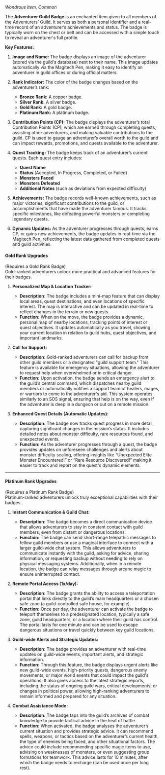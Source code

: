 _Wondrous Item, Common_

The **Adventurer Guild Badge** is an enchanted item given to all members of the Adventurers’ Guild. It serves as both a personal identifier and a real-time record of an adventurer’s achievements and status. The badge is typically worn on the chest or belt and can be accessed with a simple touch to reveal an adventurer's full profile.

**Key Features:**

1. **Image and Name:** The badge displays an image of the adventurer (stored via the guild's database) next to their name. This image updates automatically via the Magitech Pen, making it easy to identify an adventurer in guild offices or during official matters.
    
2. **Rank Indicator:** The color of the badge changes based on the adventurer’s rank:
    
    - **Bronze Rank:** A copper badge.
    - **Silver Rank:** A silver badge.
    - **Gold Rank:** A gold badge.
    - **Platinum Rank:** A platinum badge.
    
3. **Contribution Points (CP):** The badge displays the adventurer’s total Contribution Points (CP), which are earned through completing quests, assisting other adventurers, and making valuable contributions to the guild. CP is used to gauge an adventurer’s overall worth to the guild and can impact rewards, promotions, and quests available to the adventurer.
    
4. **Quest Tracking:** The badge keeps track of an adventurer’s current quests. Each quest entry includes:
    
    - **Quest Name**
    - **Status** (Accepted, In Progress, Completed, or Failed)
    - **Monsters Faced**
    - **Monsters Defeated**
    - **Additional Notes** (such as deviations from expected difficulty)
5. **Achievements:** The badge records well-known achievements, such as major victories, significant contributions to the guild, or accomplishments that have made the adventurer famous. It tracks specific milestones, like defeating powerful monsters or completing legendary quests.
    
6. **Dynamic Updates:** As the adventurer progresses through quests, earns CP, or gains new achievements, the badge updates in real-time via the Magitech Pen, reflecting the latest data gathered from completed quests and guild activities.

#### **Gold Rank Upgrades**

(Requires a Gold Rank Badge)  
Gold-ranked adventurers unlock more practical and advanced features for their badges.

1. **Personalized Map & Location Tracker:**
    
    - **Description:** The badge includes a mini-map feature that can display local areas, quest destinations, and even locations of specific interest. The map is interactive and can be updated in real-time to reflect changes in the terrain or new quests.
    - **Function:** When on the move, the badge provides a dynamic, personal map of nearby locations, tracking points of interest or quest objectives. It updates automatically as you travel, showing your current location in relation to guild hubs, quest objectives, and important landmarks.
2. **Call for Support:**
    
    - **Description:** Gold-ranked adventurers can call for backup from other guild members or a designated "guild support team." This feature is available for emergency situations, allowing the adventurer to request help when overwhelmed or in critical danger.
    - **Function:** Upon activation, the badge sends an emergency alert to the guild’s central command, which dispatches nearby guild members or automatically notifies a support team of healers, mages, or warriors to come to the adventurer's aid. This system operates similarly to an SOS signal, ensuring that help is on the way, even if the adventurer is deep in a dungeon or out on a remote mission.
3. **Enhanced Quest Details (Automatic Updates):**
    
    - **Description:** The badge now tracks quest progress in more detail, capturing significant changes in the mission’s status. It includes detailed notes about monster difficulty, rare resources found, and unexpected events.
    - **Function:** As the adventurer progresses through a quest, the badge provides updates on unforeseen challenges and alerts about monster difficulty scaling, offering insights like “Unexpected Elite Monster Encountered!” or “Rare Resource Discovered!” making it easier to track and report on the quest's dynamic elements.

---

#### **Platinum Rank Upgrades**

(Requires a Platinum Rank Badge)  
Platinum-ranked adventurers unlock truly exceptional capabilities with their badges.

1. **Instant Communication & Guild Chat:**
    
    - **Description:** The badge becomes a direct communication device that allows adventurers to stay in constant contact with guild members, even from distant or dangerous locations.
    - **Function:** The badge can send short-range telepathic messages to fellow guild members or use a magical interface to connect with a larger guild-wide chat system. This allows adventurers to communicate instantly with the guild, asking for advice, sharing information, or requesting backup without needing to rely on physical messaging systems. Additionally, when in a remote location, the badge can relay messages through arcane magic to ensure uninterrupted contact.
    
2. **Remote Portal Access (1x/day):**
    
    - **Description:** The badge grants the ability to access a teleportation portal that links directly to the guild’s main headquarters or a chosen safe zone (a guild-controlled safe house, for example).
    - **Function:** Once per day, the adventurer can activate the badge to teleport themselves to a predesignated location, typically a safe zone, guild headquarters, or a location where their guild has control. The portal lasts for one minute and can be used to escape dangerous situations or travel quickly between key guild locations.
    
3. **Guild-wide Alerts and Strategic Updates:**
    
    - **Description:** The badge provides an adventurer with real-time updates on guild-wide events, important alerts, and strategic information.
    - **Function:** Through this feature, the badge displays urgent alerts like new guild-wide events, high-priority quests, dangerous enemy movements, or major world events that could impact the guild's operations. It also gives access to the latest strategic reports, including the status of ongoing guild wars, critical developments, or changes in political power, allowing high-ranking adventurers to remain informed and prepared for any situation.
    
4. **Combat Assistance Mode:**
    
    - **Description:** The badge taps into the guild’s archives of combat knowledge to provide tactical advice in the heat of battle.
    - **Function:** When activated, the badge analyses the adventurer’s current situation and provides strategic advice. It can recommend spells, weapons, or tactics based on the adventurer’s current health, the type of enemies being faced, and other situational factors. The advice could include recommending specific magic items to use, advising on weaknesses of monsters, or even suggesting group formations for teamwork. This advice lasts for 10 minutes, after which the badge needs to recharge (can be used once per long rest).